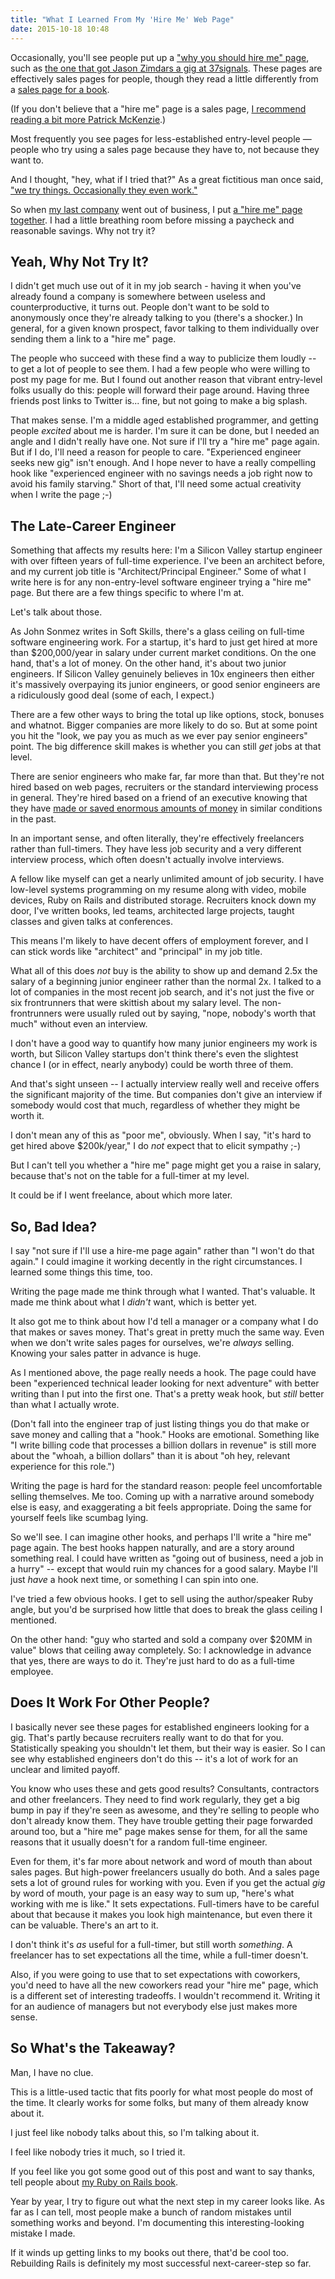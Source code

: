 ```yaml
---
title: "What I Learned From My 'Hire Me' Web Page"
date: 2015-10-18 10:48
---
```


Occasionally, you'll see people put up a <a
href="http://jasonzimdars.com/svn/">"why you should hire me" page</a>,
such as <a
href="https://signalvnoise.com/posts/2709-sites-that-landed-jobs-at-37signals">the
one that got Jason Zimdars a gig at 37signals</a>. These pages are
effectively sales pages for people, though they read a little
differently from a <a href="http://rebuilding-rails.com">sales page
for a book</a>.

(If you don't believe that a "hire me" page is a sales page, <a
href="http://www.kalzumeus.com/2012/01/23/salary-negotiation/">I
recommend reading a bit more Patrick McKenzie</a>.)

Most frequently you see pages for less-established entry-level people
&mdash; people who try using a sales page because they have to, not
because they want to.

And I thought, "hey, what if I tried that?" As a great fictitious man
once said, <a href="http://archives.erfworld.com/Book%201/121">&quot;we try
things. Occasionally they even work.&quot;</a>

So when <a href="http://onlive.com">my last company</a> went out of
business, I put <a href="http://static.angelbob.com/jobsearch_2015">a
"hire me" page together</a>. I had a little breathing room before
missing a paycheck and reasonable savings. Why not try it?

## Yeah, Why Not Try It?

<!--more-->

I didn't get much use out of it in my job search - having it when
you've already found a company is somewhere between useless and
counterproductive, it turns out. People don't want to be sold to
anonymously once they're already talking to you (there's a shocker.)
In general, for a given known prospect, favor talking to them
individually over sending them a link to a "hire me" page.

The people who succeed with these find a way to publicize them loudly
-- to get a lot of people to see them. I had a few people who were
willing to post my page for me. But I found out another reason that
vibrant entry-level folks usually do this: people will forward their
page around. Having three friends post links to Twitter is... fine,
but not going to make a big splash.

That makes sense. I'm a middle aged established programmer, and
getting people *excited* about me is harder. I'm sure it can be done,
but I needed an angle and I didn't really have one. Not sure if I'll
try a "hire me" page again. But if I do, I'll need a reason for people
to care. "Experienced engineer seeks new gig" isn't enough. And I hope
never to have a really compelling hook like "experienced engineer with
no savings needs a job right now to avoid his family starving." Short
of that, I'll need some actual creativity when I write the page ;-)

## The Late-Career Engineer

Something that affects my results here: I'm a Silicon Valley startup
engineer with over fifteen years of full-time experience. I've been an
architect before, and my current job title is "Architect/Principal
Engineer." Some of what I write here is for any non-entry-level
software engineer trying a "hire me" page. But there are a few things
specific to where I'm at.

Let's talk about those.

As John Sonmez writes in Soft Skills, there's a glass ceiling on
full-time software engineering work. For a startup, it's hard to just
get hired at more than $200,000/year in salary under current market
conditions. On the one hand, that's a lot of money. On the other
hand, it's about two junior engineers. If Silicon Valley genuinely
believes in 10x engineers then either it's massively overpaying its
junior engineers, or good senior engineers are a ridiculously good
deal (some of each, I expect.)

There are a few other ways to bring the total up like options, stock,
bonuses and whatnot. Bigger companies are more likely to do so. But
at some point you hit the "look, we pay you as much as we ever pay
senior engineers" point. The big difference skill makes is whether
you can still *get* jobs at that level.

There are senior engineers who make far, far more than that. But
they're not hired based on web pages, recruiters or the standard
interviewing process in general. They're hired based on a friend of
an executive knowing that they have <a
href="http://www.kalzumeus.com/2012/01/23/salary-negotiation/">made or
saved enormous amounts of money</a> in similar conditions in the past.

In an important sense, and often literally, they're effectively
freelancers rather than full-timers. They have less job security and a
very different interview process, which often doesn't actually involve
interviews.

A fellow like myself can get a nearly unlimited amount of job
security. I have low-level systems programming on my resume along
with video, mobile devices, Ruby on Rails and distributed storage.
Recruiters knock down my door, I've written books, led teams,
architected large projects, taught classes and given talks at
conferences.

This means I'm likely to have decent offers of employment forever, and
I can stick words like "architect" and "principal" in my job title.

What all of this does *not* buy is the ability to show up and demand
2.5x the salary of a beginning junior engineer rather than the normal
2x. I talked to a lot of companies in the most recent job search, and
it's not just the five or six frontrunners that were skittish about my
salary level. The non-frontrunners were usually ruled out by saying,
"nope, nobody's worth that much" without even an interview.

I don't have a good way to quantify how many junior engineers my work
is worth, but Silicon Valley startups don't think there's even the
slightest chance I (or in effect, nearly anybody) could be worth three of them.

And that's sight unseen -- I actually interview really well and
receive offers the significant majority of the time. But companies
don't give an interview if somebody would cost that much, regardless
of whether they might be worth it.

I don't mean any of this as "poor me", obviously. When I say, "it's
hard to get hired above $200k/year," I do *not* expect that to elicit
sympathy ;-)

But I can't tell you whether a "hire me" page might get you a raise in
salary, because that's not on the table for a full-timer at my level.

It could be if I went freelance, about which more later.

## So, Bad Idea?

I say "not sure if I'll use a hire-me page again" rather than "I won't
do that again." I could imagine it working decently in the right
circumstances. I learned some things this time, too.

Writing the page made me think through what I wanted. That's valuable. It
made me think about what I *didn't* want, which is better yet.

It also got me to think about how I'd tell a manager or a company what
I do that makes or saves money. That's great in pretty much the same
way. Even when we don't write sales pages for ourselves, we're
*always* selling. Knowing your sales patter in advance is huge.

As I mentioned above, the page really needs a hook. The page could
have been "experienced technical leader looking for next adventure"
with better writing than I put into the first one. That's a pretty
weak hook, but *still* better than what I actually wrote.

(Don't fall into the engineer trap of just listing things you do that
make or save money and calling that a "hook." Hooks are emotional.
Something like "I write billing code that processes a billion dollars
in revenue" is still more about the "whoah, a billion dollars" than it
is about "oh hey, relevant experience for this role.")

Writing the page is hard for the standard reason: people feel
uncomfortable selling themselves. Me too. Coming up with a narrative
around somebody else is easy, and exaggerating a bit feels
appropriate. Doing the same for yourself feels like scumbag lying.

So we'll see. I can imagine other hooks, and perhaps I'll write a
"hire me" page again. The best hooks happen naturally, and are a story
around something real. I could have written as "going out of business,
need a job in a hurry" -- except that would ruin my chances for a good
salary. Maybe I'll just *have* a hook next time, or something I can
spin into one.

I've tried a few obvious hooks. I get to sell using the author/speaker
Ruby angle, but you'd be surprised how little that does to break the
glass ceiling I mentioned.

On the other hand: "guy who started and sold a company over $20MM in
value" blows that ceiling away completely. So: I acknowledge in
advance that yes, there are ways to do it. They're just hard to do
as a full-time employee.

## Does It Work For Other People?

I basically never see these pages for established engineers looking
for a gig. That's partly because recruiters really want to do that
for you. Statistically speaking you shouldn't let them, but their way
is easier. So I can see why established engineers don't do this --
it's a lot of work for an unclear and limited payoff.

You know who uses these and gets good results? Consultants,
contractors and other freelancers. They need to find work regularly,
they get a big bump in pay if they're seen as awesome, and they're
selling to people who don't already know them. They have trouble
getting their page forwarded around too, but a "hire me" page makes
sense for them, for all the same reasons that it usually doesn't for a
random full-time engineer.

Even for them, it's far more about network and word of mouth than
about sales pages. But high-power freelancers usually do both. And a
sales page sets a lot of ground rules for working with you. Even if
you get the actual *gig* by word of mouth, your page is an easy way to
sum up, "here's what working with me is like." It sets expectations.
Full-timers have to be careful about that because it makes you look
high maintenance, but even there it can be valuable. There's an art to
it.

I don't think it's *as* useful for a full-timer, but still worth
*something*. A freelancer has to set expectations all the time, while
a full-timer doesn't.

Also, if you were going to use that to set expectations with
coworkers, you'd need to have all the new coworkers read your "hire
me" page, which is a different set of interesting tradeoffs. I
wouldn't recommend it. Writing it for an audience of managers but not
everybody else just makes more sense.

## So What's the Takeaway?

Man, I have no clue.

This is a little-used tactic that fits poorly for what most people do
most of the time. It clearly works for some folks, but many of them
already know about it.

I just feel like nobody talks about this, so I'm talking about it.

I feel like nobody tries it much, so I tried it.

If you feel like you got some good out of this post and want to say
thanks, tell people about <a href="http://rebuilding-rails.com">my
Ruby on Rails book</a>.

Year by year, I try to figure out what the next step in my career
looks like. As far as I can tell, most people make a bunch of random
mistakes until something works and beyond. I'm documenting this
interesting-looking mistake I made.

If it winds up getting links to my books out there, that'd be cool
too. Rebuilding Rails is definitely my most successful
next-career-step so far.
